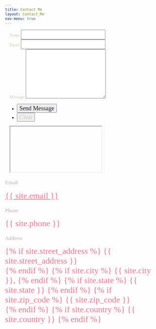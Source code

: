 ```yaml
---
title: Contact Me
layout: Contact_Me
nav-menu: true
---
```


<div id="main">
<section id="one">	
	<section id="contact">
		<div class="inner">
			<section style="margin-left:15px;">
				<form action="https://formspree.io/f/xnqydpyl" target="receiver" method="POST">
				<div class="field half first">
					<label for="name" style="color: #cfc9c2; font-family: 'Cooper Black';">Name</label>
					<input type="text" name="name" id="name" style="color: #f7768e; font-family: 'Perpetua'; font-size:22px" required/>
				</div>
				<div class="field half">
					<label for="email" style="color: #cfc9c2; font-family: 'Cooper Black';">Email</label>
					<input type="text" name="_replyto" id="email" style="color: #f7768e; font-family: 'Perpetua'; font-size:22px" required/>
				</div>
				<div class="field">
					<label for="message" style="color: #cfc9c2; font-family: 'Cooper Black';">Message</label>
					<textarea name="message" id="message" rows="6" style="color: #f7768e; font-family: 'Perpetua'; font-size:22px" required></textarea>
				</div>
				<ul class="actions">
					<li><input type="submit" value="Send Message" style="color: #1a1b26; font-family: 'Perpetua'; font-size:20px" class="special" onClick="urlChange()"/></li>
					<li><input type="reset" value="Clear" style="color: #cfc9c2; font-family: 'Perpetua'; font-size:20px" /></li>
				</ul>
				</form>
				<div class="iframebox">
				<iframe class="responsive-iframe" name="receiver" id="receiver"	></iframe>
				</div>
			</section>
			<section class="split">
			<section>
				<div class="contact-method">
					<span class="icon alt fa-envelope"></span>
					<h3 style="color: #cfc9c2; font-family: 'Cooper Black';">Email</h3>
					<a href="#" style="color: #f7768e; font-family: 'Perpetua'; font-size:28px">{{ site.email }}</a>
				</div>
			</section>
			<section>
				<div class="contact-method">
					<span class="icon alt fa-phone"></span>
					<h3 style="color: #cfc9c2; font-family: 'Cooper Black';">Phone</h3>
					<span style="color: #f7768e; font-family: 'Perpetua'; font-size:28px">{{ site.phone }}</span>
				</div>
			</section>
			<section>
				<div class="contact-method">
					<span class="icon alt fa-home"></span>
					<h3 style="color: #cfc9c2; font-family: 'Cooper Black';">Address</h3>
					<span style="color: #f7768e; font-family: 'Perpetua'; font-size:28px">
					{% if site.street_address %}
					    {{ site.street_address }}<br />
					{% endif %}
					{% if site.city %}
					    {{ site.city }},
					{% endif %}
					{% if site.state %}
					    {{ site.state }} 
					{% endif %}
					{% if site.zip_code %}
					    {{ site.zip_code }}<br />
					{% endif %}
					{% if site.country %}
					    {{ site.country }}
					{% endif %}
					</span>
				</div>
			</section>
		</section>
	</div>
</section>
</section>
</div>
